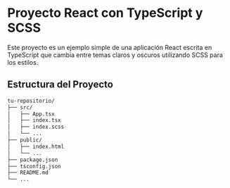 # Proyecto React con TypeScript y SCSS

Este proyecto es un ejemplo simple de una aplicación React escrita en TypeScript que cambia entre temas claros y oscuros utilizando SCSS para los estilos.

## Estructura del Proyecto

```bash
tu-repositorio/
├── src/
│   ├── App.tsx
│   ├── index.tsx
│   ├── index.scss
│   └── ...
├── public/
│   ├── index.html
│   └── ...
├── package.json
├── tsconfig.json
├── README.md
└── ...
